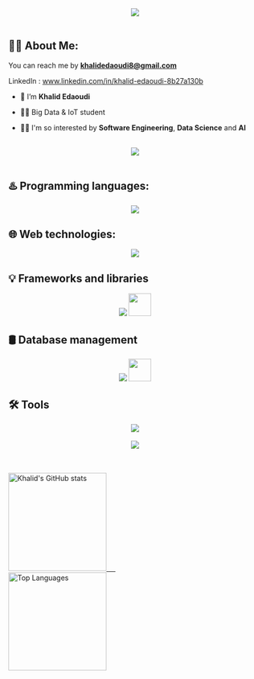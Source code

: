 
<div align="center">
    <img src="https://readme-typing-svg.herokuapp.com/?font=Righteous&size=35&center=true&vCenter=true&width=500&height=70&duration=4000&lines=Hi+There!+👋;+I'm+Khalid+Edaoudi!+😎" />
</div>

<br>

## 🙋‍♂️ About Me:

 You can reach me by **khalidedaoudi8@gmail.com**

 LinkedIn : www.linkedin.com/in/khalid-edaoudi-8b27a130b

- 🔭 I’m **Khalid Edaoudi**

- 👨‍🎓 Big Data & IoT student

- 👨‍💻 I'm so interested by **Software Engineering**, **Data Science** and **AI**


<br>
<div align="center">
    <img src="https://user-images.githubusercontent.com/73097560/115834477-dbab4500-a447-11eb-908a-139a6edaec5c.gif" />
</div>
<br>

## ♨️ Programming languages:
<div align="center">
    <img src="https://skillicons.dev/icons?i=c,cpp,java,javascript,r,python" />
</div>

## 🌐 Web technologies:
<div align="center">
    <img src="https://skillicons.dev/icons?i=html,css,react,spring,next,flask" />
</div>

## 💡 Frameworks and libraries
<div align="center">
    <img src="https://skillicons.dev/icons?i=bootstrap,jquery,tailwind,materialui,sklearn,tensorflow" />
    <img src="https://www.vectorlogo.zone/logos/numpy/numpy-icon.svg" width="45px" height="45px"/>
    
</div>

## 🛢️ Database management
<div align="center">
    <img src="https://skillicons.dev/icons?i=mysql,firebase,mongodb,postgres" />
    <img src="https://www.vectorlogo.zone/logos/oracle/oracle-icon.svg" width="45px" height="45px"/>
    
</div>

## 🛠️ Tools
<div align="center">
    <img src="https://skillicons.dev/icons?i=npm,nodejs,maven,docker,yarn,latex,github,git,vscode,anaconda,eclipse,idea,postman,vite" /><br>
</div>

<br>
<div align="center">
    <img src="https://user-images.githubusercontent.com/73097560/115834477-dbab4500-a447-11eb-908a-139a6edaec5c.gif" />
</div>
<br>
<br>

<p>
  <a href="https://github.com/khalid21456">
    <img src="https://github-readme-stats.vercel.app/api?username=khalid21456&show_icons=true&theme=radical" alt="Khalid's GitHub stats" height="195">
    &emsp;
      <br>
    <img src="https://github-readme-stats.vercel.app/api/top-langs/?username=khalid21456&layout=compact&theme=radical" alt="Top Languages" height="195">
  </a>
</p>
<br/>
